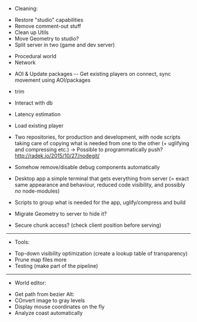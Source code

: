 * Cleaning:
- Restore "studio" capabilities
- Remove comment-out stuff
- Clean up Utils
- Move Geometry to studio?
- Split server in two (game and dev server)
* Procedural world
* Network
- AOI & Update packages
-- Get existing players on connect, sync movement using AOI/packages
- trim
- Interact with db
- Latency estimation
- Load existing player

- Two repositories, for production and development, with node scripts taking care
of copying what is needed from one to the other (+ uglifying and compressing etc.)
-> Possible to programmatically push?  http://radek.io/2015/10/27/nodegit/
- Somehow remove/disable debug components automatically
- Desktop app a simple terminal that gets everything from server (= exact same
appearance and behaviour, reduced code visibility, and possibly *no* node-modules)
- Scripts to group what is needed for the app, uglify/compress and build
- Migrate Geometry to server to hide it?

- Secure chunk access? (check client position before serving)
-----
* Tools:
- Top-down visibility optimization (create a lookup table of transparency)
- Prune map files more
- Testing (make part of the pipeline)
-----
* World editor:
- Get path from bezier
Alt:
- COnvert image to gray levels
- Display mouse coordinates on the fly
- Analyze coast automatically